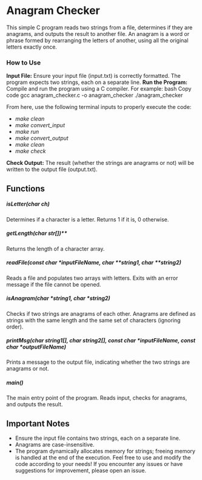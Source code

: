 # Anagram Checker

This simple C program reads two strings from a file, determines if they are anagrams, and outputs the result to another file. An anagram is a word or phrase formed by rearranging the letters of another, using all the original letters exactly once.

### How to Use

**Input File:**
Ensure your input file (input.txt) is correctly formatted. The program expects two strings, each on a separate line.
**Run the Program:** Compile and run the program using a C compiler. 
For example:
bash
Copy code
gcc anagram_checker.c -o anagram_checker
./anagram_checker

From here, use the following terminal inputs to properly execute the code:
* *make clean* 
* *make convert_input* 
* *make run* 
* *make convert_output*
* *make clean*
* *make check* 

**Check Output:** The result (whether the strings are anagrams or not) will be written to the output file (output.txt).

## Functions

##### isLetter(char ch)
Determines if a character is a letter. Returns 1 if it is, 0 otherwise.

##### getLength(char str[])**
Returns the length of a character array.

##### readFile(const char *inputFileName, char **string1, char **string2)
Reads a file and populates two arrays with letters. Exits with an error message if the file cannot be opened.

##### isAnagram(char *string1, char *string2)
Checks if two strings are anagrams of each other. Anagrams are defined as strings with the same length and the same set of characters (ignoring order).

##### printMsg(char string1[], char string2[], const char *inputFileName, const char *outputFileName)
Prints a message to the output file, indicating whether the two strings are anagrams or not.

##### main()
The main entry point of the program. Reads input, checks for anagrams, and outputs the result.

## Important Notes

- Ensure the input file contains two strings, each on a separate line.
- Anagrams are case-insensitive.
- The program dynamically allocates memory for strings; freeing memory is handled at the end of the execution.
Feel free to use and modify the code according to your needs! If you encounter any issues or have suggestions for improvement, please open an issue.
